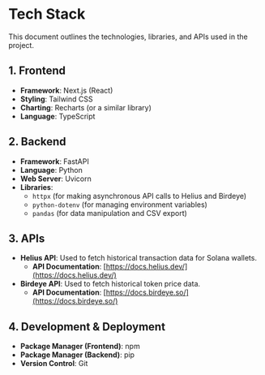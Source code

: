 # Tech Stack

This document outlines the technologies, libraries, and APIs used in the project.

## 1. Frontend

*   **Framework**: Next.js (React)
*   **Styling**: Tailwind CSS
*   **Charting**: Recharts (or a similar library)
*   **Language**: TypeScript

## 2. Backend

*   **Framework**: FastAPI
*   **Language**: Python
*   **Web Server**: Uvicorn
*   **Libraries**:
    *   `httpx` (for making asynchronous API calls to Helius and Birdeye)
    *   `python-dotenv` (for managing environment variables)
    *   `pandas` (for data manipulation and CSV export)

## 3. APIs

*   **Helius API**: Used to fetch historical transaction data for Solana wallets.
    *   **API Documentation**: [https://docs.helius.dev/](https://docs.helius.dev/)
*   **Birdeye API**: Used to fetch historical token price data.
    *   **API Documentation**: [https://docs.birdeye.so/](https://docs.birdeye.so/)

## 4. Development & Deployment

*   **Package Manager (Frontend)**: npm
*   **Package Manager (Backend)**: pip
*   **Version Control**: Git 